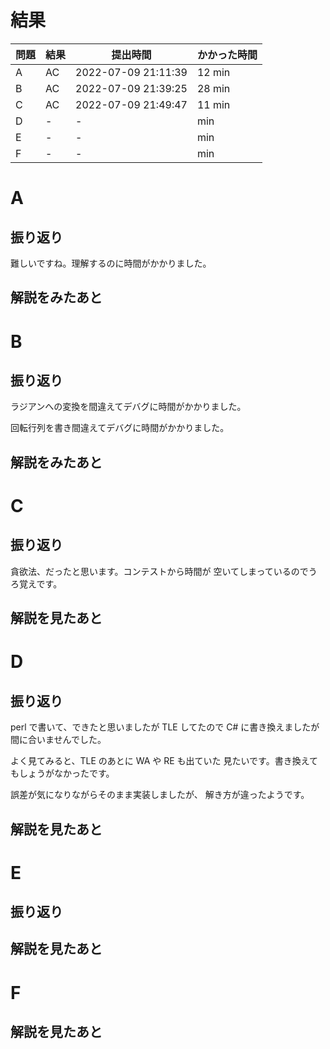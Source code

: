 # 結果

| 問題 | 結果 | 提出時間            | かかった時間 |
|------|------|---------------------|--------------|
| A    | AC   | 2022-07-09 21:11:39 | 12 min       |
| B    | AC   | 2022-07-09 21:39:25 | 28 min       |
| C    | AC   | 2022-07-09 21:49:47 | 11 min       |
| D    | -    | -                   |     min      |
| E    | -    | -                   |     min      |
| F    | -    | -                   |     min      |

# A

## 振り返り

難しいですね。理解するのに時間がかかりました。

## 解説をみたあと

# B

## 振り返り

ラジアンへの変換を間違えてデバグに時間がかかりました。

回転行列を書き間違えてデバグに時間がかかりました。

## 解説をみたあと

# C

## 振り返り

貪欲法、だったと思います。コンテストから時間が
空いてしまっているのでうろ覚えです。

## 解説を見たあと

# D

## 振り返り

perl で書いて、できたと思いましたが TLE してたので
C# に書き換えましたが間に合いませんでした。

よく見てみると、TLE のあとに WA や RE も出ていた
見たいです。書き換えてもしょうがなかったです。

誤差が気になりながらそのまま実装しましたが、
解き方が違ったようです。

## 解説を見たあと

# E

## 振り返り

## 解説を見たあと

# F

## 解説を見たあと
